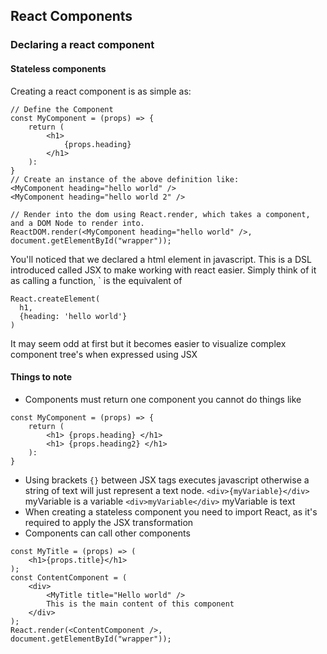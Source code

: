 ## React Components

### Declaring a react component

#### Stateless components

Creating a react component is as simple as:
```
// Define the Component
const MyComponent = (props) => {
    return (
        <h1>
            {props.heading}
        </h1>
    ):
}
// Create an instance of the above definition like:
<MyComponent heading="hello world" />
<MyComponent heading="hello world 2" />

// Render into the dom using React.render, which takes a component, and a DOM Node to render into.
ReactDOM.render(<MyComponent heading="hello world" />, document.getElementById("wrapper"));
```
You'll noticed that we declared a html element in javascript. This is a DSL introduced called JSX to make working with react easier.
Simply think of it as calling a function, `<MyComponent heading="hello world" /> is the equivalent of
```
React.createElement(
  h1,
  {heading: 'hello world'}
)
```
It may seem odd at first but it becomes easier to visualize complex component tree's when expressed using JSX

#### Things to note
- Components must return one component you cannot do things like
```
const MyComponent = (props) => {
    return (
        <h1> {props.heading} </h1>
        <h1> {props.heading2} </h1>
    ):
}
```
- Using brackets `{}` between JSX tags executes javascript otherwise a string of text will just represent a text node.
`<div>{myVariable}</div>` myVariable is a variable `<div>myVariable</div>` myVariable is text
- When creating a stateless component you need to import React, as it's required to apply the JSX transformation
- Components can call other components
```
const MyTitle = (props) => (
    <h1>{props.title}</h1>
);
const ContentComponent = (
    <div>
        <MyTitle title="Hello world" />
        This is the main content of this component
    </div>
);
React.render(<ContentComponent />, document.getElementById("wrapper"));
```
